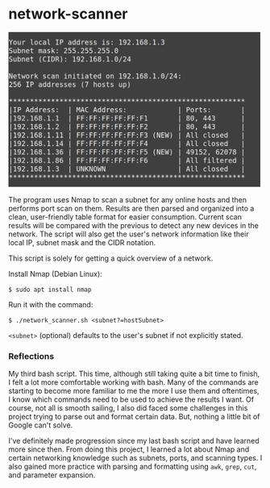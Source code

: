 # network-scanner
<img loading="lazy" width="500px" src="./images/main.png" alt="scan table" />

The program uses Nmap to scan a subnet for any online hosts and then performs port scan on them. Results are then parsed and organized into a clean, user-friendly table format for easier consumption. Current scan results will be compared with the previous to detect any new devices in the network. The script will also get the user's network information like their local IP, subnet mask and the CIDR notation.

This script is solely for getting a quick overview of a network. 

Install Nmap (Debian Linux):

    $ sudo apt install nmap

Run it with the command:

    $ ./network_scanner.sh <subnet?=hostSubnet>

`<subnet>` (optional) defaults to the user's subnet if not explicitly stated. 

### Reflections
My third bash script. This time, although still taking quite a bit time to finish, I felt a lot more comfortable working with bash. Many of the commands are starting to become more familiar to me the more I use them and oftentimes, I know which commands need to be used to achieve the results I want. Of course, not all is smooth sailing, I also did faced some challenges in this project trying to parse out and format certain data. But, nothing a little bit of Google can't solve.

I've definitely made progression since my last bash script and have learned more since then. From doing this project, I learned a lot about Nmap and certain networking knowledge such as subnets, ports, and scanning types. I also gained more practice with parsing and formatting using `awk`, `grep`, `cut`, and parameter expansion.